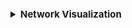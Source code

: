 <details>
<summary style="text-align:right;font-size:15px"><b>Network Visualization</b></summary>

>Visualization parameters determine the display of the network graphs: `Vertex size by` different measures, `Vertex size`,  `Label size by` different measures, `Label size`,  `Edge label size` and `Layout type`. Layouts are defined by the Igraph library (https://igraph.org/python/doc/tutorial/tutorial.html#layouts-and-plotting).  

</details>